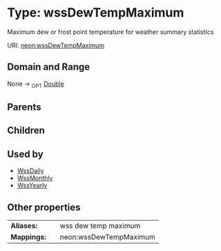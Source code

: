 
# Type: wssDewTempMaximum


Maximum dew or frost point temperature for weather summary statistics

URI: [neon:wssDewTempMaximum](https://data.neonscience.org/wssDewTempMaximum)


## Domain and Range

None ->  <sub>OPT</sub> [Double](types/Double.md)

## Parents


## Children


## Used by

 * [WssDaily](WssDaily.md)
 * [WssMonthly](WssMonthly.md)
 * [WssYearly](WssYearly.md)

## Other properties

|  |  |  |
| --- | --- | --- |
| **Aliases:** | | wss dew temp maximum |
| **Mappings:** | | neon:wssDewTempMaximum |

